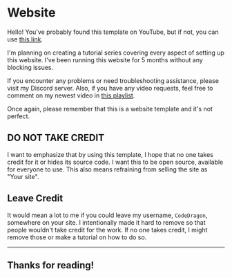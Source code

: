 # Website

Hello! You've probably found this template on YouTube, but if not, you can use [this link](#).

I'm planning on creating a tutorial series covering every aspect of setting up this website. I've been running this website for 5 months without any blocking issues.

If you encounter any problems or need troubleshooting assistance, please visit my Discord server. Also, if you have any video requests, feel free to comment on my newest video in [this playlist](#).

Once again, please remember that this is a website template and it's not perfect.

## **DO NOT TAKE CREDIT**

I want to emphasize that by using this template, I hope that no one takes credit for it or hides its source code. I want this to be open source, available for everyone to use. This also means refraining from selling the site as "Your site".

## **Leave Credit**

It would mean a lot to me if you could leave my username, `CodeDragon`, somewhere on your site. I intentionally made it hard to remove so that people wouldn't take credit for the work. If no one takes credit, I might remove those or make a tutorial on how to do so.

---

## Thanks for reading!
